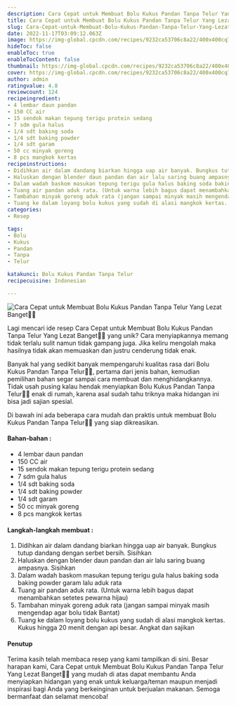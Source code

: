 ```yaml
---
description: Cara Cepat untuk Membuat Bolu Kukus Pandan Tanpa Telur Yang Lezat Banget"
title: Cara Cepat untuk Membuat Bolu Kukus Pandan Tanpa Telur Yang Lezat Banget
slug: Cara-Cepat-untuk-Membuat-Bolu-Kukus-Pandan-Tanpa-Telur-Yang-Lezat-Banget
date: 2022-11-17T03:09:12.063Z
image: https://img-global.cpcdn.com/recipes/9232ca53706c8a22/400x400cq70/photo.jpg
hideToc: false
enableToc: true
enableTocContent: false
thumbnail: https://img-global.cpcdn.com/recipes/9232ca53706c8a22/400x400cq70/photo.jpg
cover: https://img-global.cpcdn.com/recipes/9232ca53706c8a22/400x400cq70/photo.jpg
author: admin
ratingvalue: 4.8
reviewcount: 124
recipeingredient:
- 4 lembar daun pandan
- 150 CC air
- 15 sendok makan tepung terigu protein sedang
- 7 sdm gula halus
- 1/4 sdt baking soda
- 1/4 sdt baking powder
- 1/4 sdt garam
- 50 cc minyak goreng
- 8 pcs mangkok kertas
recipeinstructions:
- Didihkan air dalam dandang biarkan hingga uap air banyak. Bungkus tutup dandang dengan serbet bersih. Sisihkan
- Haluskan dengan blender daun pandan dan air lalu saring buang ampasnya. Sisihkan
- Dalam wadah baskom masukan tepung terigu gula halus baking soda baking powder garam lalu aduk rata
- Tuang air pandan aduk rata. (Untuk warna lebih bagus dapat menambahkan setetes pewarna hijau)
- Tambahan minyak goreng aduk rata (jangan sampai minyak masih mengendap agar bolu tidak Bantat)
- Tuang ke dalam loyang bolu kukus yang sudah di alasi mangkok kertas. Kukus hingga 20 menit dengan api besar. Angkat dan sajikan
categories:
- Resep

tags:
- Bolu
- Kukus
- Pandan
- Tanpa
- Telur

katakunci: Bolu Kukus Pandan Tanpa Telur
recipecuisine: Indonesian

---
```


![Cara Cepat untuk Membuat Bolu Kukus Pandan Tanpa Telur Yang Lezat Banget👩‍🍳](https://img-global.cpcdn.com/recipes/9232ca53706c8a22/400x400cq70/photo.jpg)

Lagi mencari ide resep Cara Cepat untuk Membuat Bolu Kukus Pandan Tanpa Telur Yang Lezat Banget👩‍🍳 yang unik? Cara menyiapkannya memang tidak terlalu sulit namun tidak gampang juga. Jika keliru mengolah maka hasilnya tidak akan memuaskan dan justru cenderung tidak enak.

Banyak hal yang sedikit banyak mempengaruhi kualitas rasa dari Bolu Kukus Pandan Tanpa Telur👩‍🍳, pertama dari jenis bahan, kemudian pemilihan bahan segar sampai cara membuat dan menghidangkannya. Tidak usah pusing kalau hendak menyiapkan Bolu Kukus Pandan Tanpa Telur👩‍🍳 enak di rumah, karena asal sudah tahu triknya maka hidangan ini bisa jadi sajian spesial.

Di bawah ini ada beberapa cara mudah dan praktis untuk membuat Bolu Kukus Pandan Tanpa Telur👩‍🍳 yang siap dikreasikan.

<!--inarticleads1-->

#### Bahan-bahan :

- 4 lembar daun pandan
- 150 CC air
- 15 sendok makan tepung terigu protein sedang
- 7 sdm gula halus
- 1/4 sdt baking soda
- 1/4 sdt baking powder
- 1/4 sdt garam
- 50 cc minyak goreng
- 8 pcs mangkok kertas

<!--inarticleads2-->

#### Langkah-langkah membuat :

1. Didihkan air dalam dandang biarkan hingga uap air banyak. Bungkus tutup dandang dengan serbet bersih. Sisihkan
1. Haluskan dengan blender daun pandan dan air lalu saring buang ampasnya. Sisihkan
1. Dalam wadah baskom masukan tepung terigu gula halus baking soda baking powder garam lalu aduk rata
1. Tuang air pandan aduk rata. (Untuk warna lebih bagus dapat menambahkan setetes pewarna hijau)
1. Tambahan minyak goreng aduk rata (jangan sampai minyak masih mengendap agar bolu tidak Bantat)
1. Tuang ke dalam loyang bolu kukus yang sudah di alasi mangkok kertas. Kukus hingga 20 menit dengan api besar. Angkat dan sajikan

#### Penutup

Terima kasih telah membaca resep yang kami tampilkan di sini. Besar harapan kami, Cara Cepat untuk Membuat Bolu Kukus Pandan Tanpa Telur Yang Lezat Banget👩‍🍳 yang mudah di atas dapat membantu Anda menyiapkan hidangan yang enak untuk keluarga/teman maupun menjadi inspirasi bagi Anda yang berkeinginan untuk berjualan makanan. Semoga bermanfaat dan selamat mencoba!